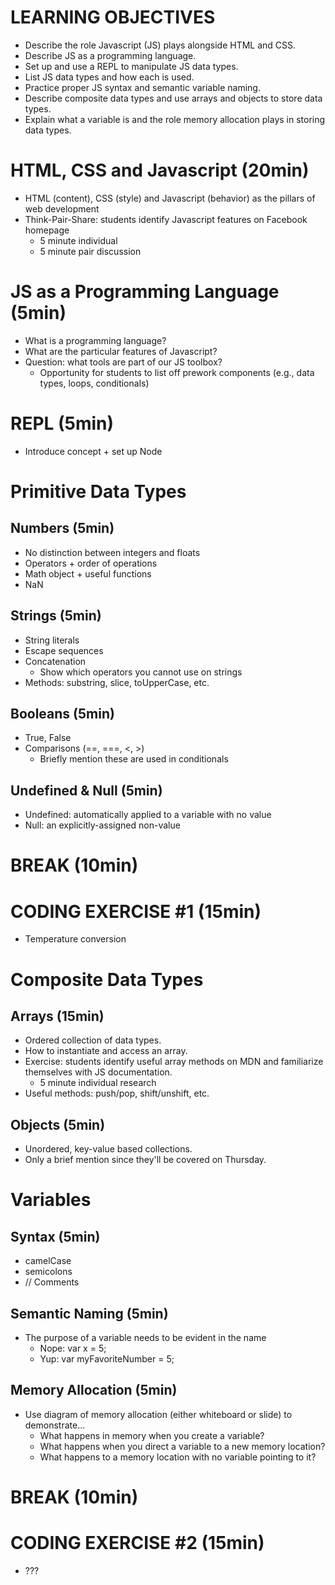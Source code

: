 # LEARNING OBJECTIVES
- Describe the role Javascript (JS) plays alongside HTML and CSS.
- Describe JS as a programming language.
- Set up and use a REPL to manipulate JS data types.
- List JS data types and how each is used.
- Practice proper JS syntax and semantic variable naming.
- Describe composite data types and use arrays and objects to store data types.
- Explain what a variable is and the role memory allocation plays in storing data types.

# HTML, CSS and Javascript (20min)
- HTML (content), CSS (style) and Javascript (behavior) as the pillars of web development
- Think-Pair-Share: students identify Javascript features on Facebook homepage
  - 5 minute individual
  - 5 minute pair discussion

# JS as a Programming Language (5min)
- What is a programming language?
- What are the particular features of Javascript?
- Question: what tools are part of our JS toolbox?
  - Opportunity for students to list off prework components (e.g., data types, loops, conditionals)

# REPL (5min)
- Introduce concept + set up Node

# Primitive Data Types

## Numbers (5min)
- No distinction between integers and floats
- Operators + order of operations
- Math object + useful functions
- NaN

## Strings (5min)
- String literals
- Escape sequences
- Concatenation
  - Show which operators you cannot use on strings
- Methods: substring, slice, toUpperCase, etc.

## Booleans (5min)
- True, False
- Comparisons (==, ===, <, >)
  - Briefly mention these are used in conditionals

## Undefined & Null (5min)
- Undefined: automatically applied to a variable with no value
- Null: an explicitly-assigned non-value

# BREAK (10min)

# CODING EXERCISE #1 (15min)
- Temperature conversion

# Composite Data Types

## Arrays (15min)
- Ordered collection of data types.
- How to instantiate and access an array.
- Exercise: students identify useful array methods on MDN and familiarize themselves with JS documentation.
  - 5 minute individual research
- Useful methods: push/pop, shift/unshift, etc.

## Objects (5min)
- Unordered, key-value based collections.
- Only a brief mention since they'll be covered on Thursday.

# Variables

## Syntax (5min)
- camelCase
- semicolons
- // Comments

## Semantic Naming (5min)
- The purpose of a variable needs to be evident in the name
  - Nope: var x = 5;
  - Yup: var myFavoriteNumber = 5;

## Memory Allocation (5min)
- Use diagram of memory allocation (either whiteboard or slide) to demonstrate...
  - What happens in memory when you create a variable?
  - What happens when you direct a variable to a new memory location?
  - What happens to a memory location with no variable pointing to it?

# BREAK (10min)

# CODING EXERCISE #2 (15min)
- ???
